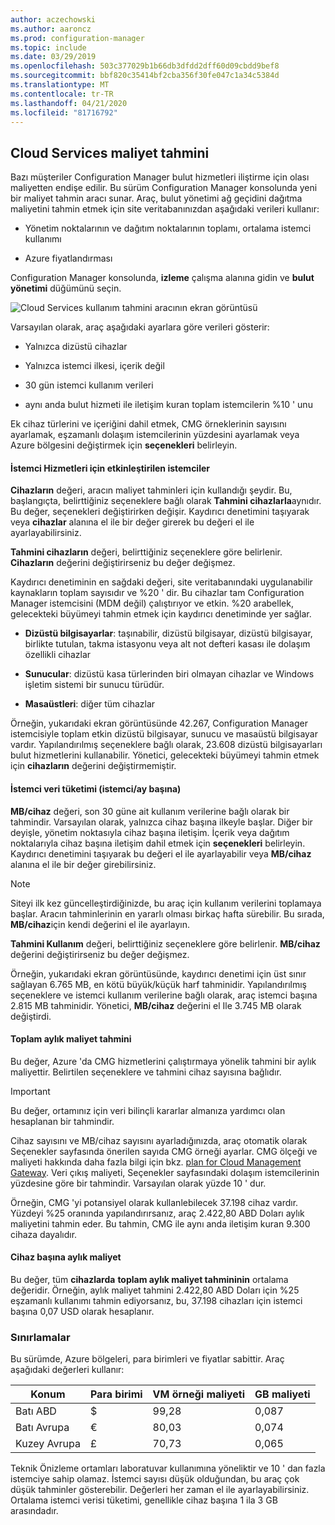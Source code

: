 ```yaml
---
author: aczechowski
ms.author: aaroncz
ms.prod: configuration-manager
ms.topic: include
ms.date: 03/29/2019
ms.openlocfilehash: 503c377029b1b66db3dfdd2dff60d09cbdd9bef8
ms.sourcegitcommit: bbf820c35414bf2cba356f30fe047c1a34c5384d
ms.translationtype: MT
ms.contentlocale: tr-TR
ms.lasthandoff: 04/21/2020
ms.locfileid: "81716792"
---
```

## <a name="cloud-services-cost-estimator"></a><a name="bkmk_cmg"></a>Cloud Services maliyet tahmini

<!--3555774-->

Bazı müşteriler Configuration Manager bulut hizmetleri iliştirme için olası maliyetten endişe edilir. Bu sürüm Configuration Manager konsolunda yeni bir maliyet tahmin aracı sunar. Araç, bulut yönetimi ağ geçidini dağıtma maliyetini tahmin etmek için site veritabanınızdan aşağıdaki verileri kullanır:  

- Yönetim noktalarının ve dağıtım noktalarının toplamı, ortalama istemci kullanımı  

- Azure fiyatlandırması  

Configuration Manager konsolunda, **izleme** çalışma alanına gidin ve **bulut yönetimi** düğümünü seçin.  

![Cloud Services kullanım tahmini aracının ekran görüntüsü](../../media/3555774-cmg-cost-estimator.png)

Varsayılan olarak, araç aşağıdaki ayarlara göre verileri gösterir:  

- Yalnızca dizüstü cihazlar  

- Yalnızca istemci ilkesi, içerik değil  

- 30 gün istemci kullanım verileri  

- aynı anda bulut hizmeti ile iletişim kuran toplam istemcilerin %10 ' unu  

Ek cihaz türlerini ve içeriğini dahil etmek, CMG örneklerinin sayısını ayarlamak, eşzamanlı dolaşım istemcilerinin yüzdesini ayarlamak veya Azure bölgesini değiştirmek için **seçenekleri** belirleyin.

#### <a name="clients-enabled-for-client-services"></a>İstemci Hizmetleri için etkinleştirilen istemciler

**Cihazların** değeri, aracın maliyet tahminleri için kullandığı şeydir. Bu, başlangıçta, belirttiğiniz seçeneklere bağlı olarak **Tahmini cihazlarla**aynıdır. Bu değer, seçenekleri değiştirirken değişir. Kaydırıcı denetimini taşıyarak veya **cihazlar** alanına el ile bir değer girerek bu değeri el ile ayarlayabilirsiniz.

**Tahmini cihazların** değeri, belirttiğiniz seçeneklere göre belirlenir. **Cihazların** değerini değiştirirseniz bu değer değişmez.

Kaydırıcı denetiminin en sağdaki değeri, site veritabanındaki uygulanabilir kaynakların toplam sayısıdır ve %20 ' dir. Bu cihazlar tam Configuration Manager istemcisini (MDM değil) çalıştırıyor ve etkin. %20 arabellek, gelecekteki büyümeyi tahmin etmek için kaydırıcı denetiminde yer sağlar.

- **Dizüstü bilgisayarlar**: taşınabilir, dizüstü bilgisayar, dizüstü bilgisayar, birlikte tutulan, takma istasyonu veya alt not defteri kasası ile dolaşım özellikli cihazlar  

- **Sunucular**: dizüstü kasa türlerinden biri olmayan cihazlar ve Windows işletim sistemi bir sunucu türüdür.  

- **Masaüstleri**: diğer tüm cihazlar  

Örneğin, yukarıdaki ekran görüntüsünde 42.267, Configuration Manager istemcisiyle toplam etkin dizüstü bilgisayar, sunucu ve masaüstü bilgisayar vardır. Yapılandırılmış seçeneklere bağlı olarak, 23.608 dizüstü bilgisayarları bulut hizmetlerini kullanabilir. Yönetici, gelecekteki büyümeyi tahmin etmek için **cihazların** değerini değiştirmemiştir.

#### <a name="client-data-consumption-per-clientmonth"></a>İstemci veri tüketimi (istemci/ay başına)

**MB/cihaz** değeri, son 30 güne ait kullanım verilerine bağlı olarak bir tahmindir. Varsayılan olarak, yalnızca cihaz başına ilkeyle başlar. Diğer bir deyişle, yönetim noktasıyla cihaz başına iletişim. İçerik veya dağıtım noktalarıyla cihaz başına iletişim dahil etmek için **seçenekleri** belirleyin. Kaydırıcı denetimini taşıyarak bu değeri el ile ayarlayabilir veya **MB/cihaz** alanına el ile bir değer girebilirsiniz.

> [!Note]  
> Siteyi ilk kez güncelleştirdiğinizde, bu araç için kullanım verilerini toplamaya başlar. Aracın tahminlerinin en yararlı olması birkaç hafta sürebilir. Bu sırada, **MB/cihaz**için kendi değerini el ile ayarlayın.  

**Tahmini Kullanım** değeri, belirttiğiniz seçeneklere göre belirlenir. **MB/cihaz** değerini değiştirirseniz bu değer değişmez.

<!-- The value at the bottom far right of the slider control is the total amount of data usage for all applicable resources. It defaults to 5,000 MB. When you include content, the tool increases this value to include the estimated amount of content. -->

Örneğin, yukarıdaki ekran görüntüsünde, kaydırıcı denetimi için üst sınır sağlayan 6.765 MB, en kötü büyük/küçük harf tahminidir. Yapılandırılmış seçeneklere ve istemci kullanım verilerine bağlı olarak, araç istemci başına 2.815 MB tahminidir. Yönetici, **MB/cihaz** değerini el Ile 3.745 MB olarak değiştirdi.

#### <a name="total-monthly-cost-estimate"></a>Toplam aylık maliyet tahmini

Bu değer, Azure 'da CMG hizmetlerini çalıştırmaya yönelik tahmini bir aylık maliyettir. Belirtilen seçeneklere ve tahmini cihaz sayısına bağlıdır.

> [!Important]  
> Bu değer, ortamınız için veri bilinçli kararlar almanıza yardımcı olan hesaplanan bir tahmindir.  

Cihaz sayısını ve MB/cihaz sayısını ayarladığınızda, araç otomatik olarak Seçenekler sayfasında önerilen sayıda CMG örneği ayarlar. CMG ölçeği ve maliyeti hakkında daha fazla bilgi için bkz. [plan for Cloud Management Gateway](../../../../clients/manage/cmg/plan-cloud-management-gateway.md#cost). Veri çıkış maliyeti, Seçenekler sayfasındaki dolaşım istemcilerinin yüzdesine göre bir tahmindir. Varsayılan olarak yüzde 10 ' dur.

Örneğin, CMG 'yi potansiyel olarak kullanlebilecek 37.198 cihaz vardır. Yüzdeyi %25 oranında yapılandırırsanız, araç 2.422,80 ABD Doları aylık maliyetini tahmin eder. Bu tahmin, CMG ile aynı anda iletişim kuran 9.300 cihaza dayalıdır.

#### <a name="monthly-cost-per-device"></a>Cihaz başına aylık maliyet

Bu değer, tüm **cihazlarda** **toplam aylık maliyet tahmininin** ortalama değeridir. Örneğin, aylık maliyet tahmini 2.422,80 ABD Doları için %25 eşzamanlı kullanımı tahmin ediyorsanız, bu, 37.198 cihazları için istemci başına 0,07 USD olarak hesaplanır.


### <a name="limitations"></a>Sınırlamalar

Bu sürümde, Azure bölgeleri, para birimleri ve fiyatlar sabittir. Araç aşağıdaki değerleri kullanır:

|Konum | Para birimi | VM örneği maliyeti | GB maliyeti |
|---------|---------|---------|---------|
| Batı ABD | $ | 99,28 | 0,087 |
| Batı Avrupa | € | 80,03 | 0,074 |
| Kuzey Avrupa | £ | 70,73 | 0,065 |

Teknik Önizleme ortamları laboratuvar kullanımına yöneliktir ve 10 ' dan fazla istemciye sahip olamaz. İstemci sayısı düşük olduğundan, bu araç çok düşük tahminler gösterebilir. Değerleri her zaman el ile ayarlayabilirsiniz. Ortalama istemci verisi tüketimi, genellikle cihaz başına 1 ila 3 GB arasındadır.
